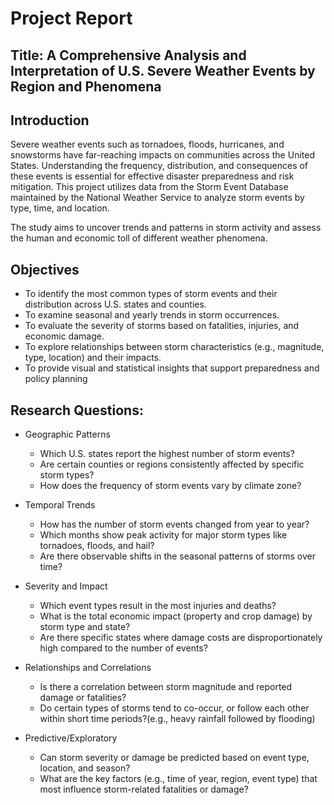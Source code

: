 # Project Report
## Title: A Comprehensive Analysis and Interpretation of U.S. Severe Weather Events by Region and Phenomena

## Introduction
Severe weather events such as tornadoes, floods, hurricanes, and snowstorms have far-reaching impacts on communities across the United States. Understanding the frequency, distribution, and consequences of these events is essential for effective disaster preparedness and risk mitigation. This project utilizes data from the Storm Event Database maintained by the National Weather Service to analyze storm events by type, time, and location.

The study aims to uncover trends and patterns in storm activity and assess the human and economic toll of different weather phenomena.

## Objectives
- To identify the most common types of storm events and their distribution across U.S. states and counties.
- To examine seasonal and yearly trends in storm occurrences.
- To evaluate the severity of storms based on fatalities, injuries, and economic damage.
- To explore relationships between storm characteristics (e.g., magnitude, type, location) and their impacts.
- To provide visual and statistical insights that support preparedness and policy planning

## Research Questions:
- Geographic Patterns
  - Which U.S. states report the highest number of storm events?
  - Are certain counties or regions consistently affected by specific storm types?
  - How does the frequency of storm events vary by climate zone?

- Temporal Trends
  - How has the number of storm events changed from year to year?
  - Which months show peak activity for major storm types like tornadoes, floods, and hail?
  - Are there observable shifts in the seasonal patterns of storms over time?

- Severity and Impact
  - Which event types result in the most injuries and deaths?
  - What is the total economic impact (property and crop damage) by storm type and state?
  - Are there specific states where damage costs are disproportionately high compared to the number of events?

- Relationships and Correlations
  - Is there a correlation between storm magnitude and reported damage or fatalities?
  - Do certain types of storms tend to co-occur, or follow each other within short time periods?(e.g., heavy rainfall followed by flooding)

- Predictive/Exploratory
  - Can storm severity or damage be predicted based on event type, location, and season?
  - What are the key factors (e.g., time of year, region, event type) that most influence storm-related fatalities or damage?
